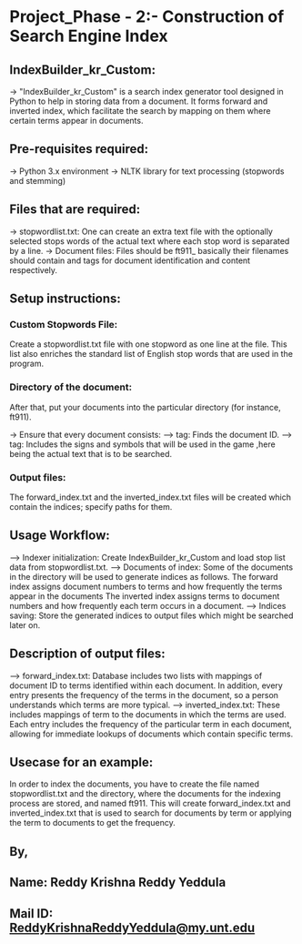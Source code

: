 # Project_Phase - 2:- Construction of Search Engine Index

## IndexBuilder_kr_Custom:
-> "IndexBuilder_kr_Custom" is a search index generator tool designed in Python to help in storing data from a document. It forms forward and inverted index, which facilitate the search by mapping on them where certain terms appear in documents.

## Pre-requisites required:
-> Python 3.x environment
-> NLTK library for text processing (stopwords and stemming)
## Files that are required:
-> stopwordlist.txt: One can create an extra text file with the optionally selected stops words of the actual text where each stop word is separated by a line.
-> Document files: Files should be ft911_ basically their filenames should contain <DOCNO> and <TEXT> tags for document identification and content respectively.

## Setup instructions:
### Custom Stopwords File:
Create a stopwordlist.txt file with one stopword as one line at the file. This list also enriches the standard list of English stop words that are used in the program.

### Directory of the document:
After that, put your documents into the particular directory (for instance, ft911).

-> Ensure that every document consists:
--> <DOCNO> tag: Finds the document ID.
--> <TEXT> tag: Includes the signs and symbols that will be used in the game ,here being the actual text that is to be searched.

### Output files:
The forward_index.txt and the inverted_index.txt files will be created which contain the indices; specify paths for them.

## Usage Workflow:
--> Indexer initialization: Create IndexBuilder_kr_Custom and load stop list data from stopwordlist.txt.
--> Documents of index: Some of the documents in the directory will be used to generate indices as follows. The forward index assigns document numbers to terms and how frequently the terms appear in the documents The inverted index assigns terms to document numbers and how frequently each term occurs in a document.
--> Indices saving: Store the generated indices to output files which might be searched later on.

## Description of output files: 
--> forward_index.txt: Database includes two lists with mappings of document ID to terms identified within each document. In addition, every entry presents the frequency of the terms in the document, so a person understands which terms are more typical.
--> inverted_index.txt: 
These includes mappings of term to the documents in which the terms are used. Each entry includes the frequency of the particular term in each document, allowing for immediate lookups of documents which contain specific terms.

## Usecase for an example:
In order to index the documents, you have to create the file named stopwordlist.txt and the directory, where the documents for the indexing process are stored, and named ft911. This will create forward_index.txt and inverted_index.txt that is used to search for documents by term or applying the term to documents to get the frequency.


## By,
## Name: Reddy Krishna Reddy Yeddula 
## Mail ID: ReddyKrishnaReddyYeddula@my.unt.edu
